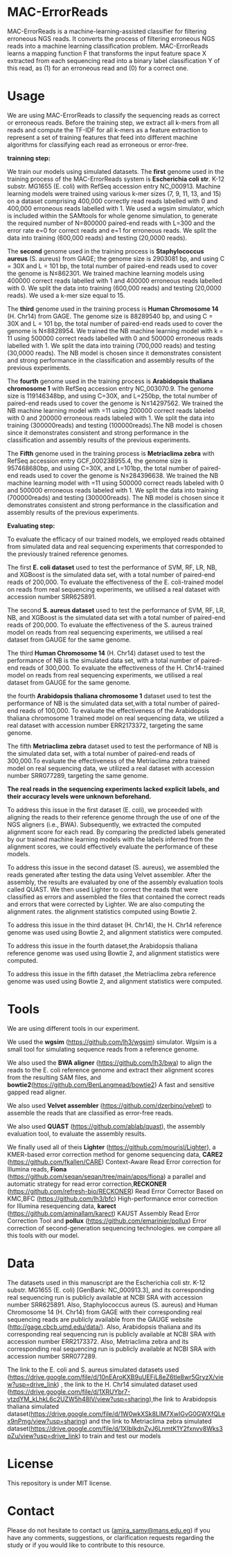 # MAC-ErrorReads
MAC-ErrorReads is a machine-learning-assisted classifier for filtering erroneous NGS reads. It converts the process of filtering erroneous NGS reads into a machine learning classification problem. MAC-ErrorReads learns a mapping function F that transforms the input feature space X extracted from each sequencing read into a binary label classification Y of this read, as (1) for an erroneous read and (0) for a correct one.

# Usage
We are using MAC-ErrorReads to classify the sequencing reads as correct or erroneous reads. Before the training step, we extract all k-mers from all reads and compute the TF-IDF for all k-mers as a feature extraction to represent a set of training features that feed into different machine algorithms for classifying each read as erroneous or error-free.

**trainning step:**

We train our models using simulated datasets. The **first** genome used in the training process of the MAC-ErrorReads system is **Escherichia coli str**. K-12 substr. MG1655 (E. coli) with RefSeq accession entry NC_000913. Machine learning models were trained using various k-mer sizes (7, 9, 11, 13, and 15) on a dataset comprising 400,000 correctly read reads labelled with 0 and 400,000 erroneous reads labelled with 1. We used a wgsim simulator, which is included within the SAMtools for whole genome simulation, to generate the required number of N=800000 paired-end reads with L=300 and the error rate e=0 for correct reads and e=1 for erroneous reads. We split the data into training (600,000 reads) and testing (20,0000 reads).

The **second** genome used in the training process is **Staphylococcus aureus** (S. aureus) from GAGE; the genome size is 2903081 bp, and using C = 30X and L = 101 bp, the total number of paired-end reads used to cover the genome is N≤862301. We trained machine learning models using 400000 correct reads labelled with 1 and 400000 erroneous reads labelled with 0. We split the data into training (600,000 reads) and testing (20,0000 reads). We used a k-mer size equal to 15.

The **third** genome used in the training process is **Human Chromosome 14** (H. Chr14) from GAGE. The genome size is 88289540 bp, and using C = 30X and L = 101 bp, the total number of paired-end reads used to cover the genome is N≤8828954. We trained the NB machine learning model with k = 11 using 500000 correct reads labelled with 0 and 500000 erroneous reads labelled with 1. We split the data into training (700,000 reads) and testing (30,0000 reads). The NB model is chosen since it demonstrates consistent and strong performance in the classification and assembly results of the previous experiments.

The **fourth** genome used in the training process is **Arabidopsis thaliana chromosome 1** with RefSeq accession entry NC_003070.9. The genome size is 119146348bp, and using C=30X, and L=250bp, the total number of paired-end reads used to cover the genome is N≤14297562. We trained the NB machine learning model with =11 using 200000 correct reads labeled with 0 and 200000 erroneous reads labeled with 1. We split the data into training (300000reads) and testing (100000reads).The NB model is chosen since it demonstrates consistent and strong performance in the classification and assembly results of the previous experiments.

The **Fifth** genome used in the training process is **Metriaclima zebra** with RefSeq accession entry GCF_000238955.4, the genome size is 957468680bp, and using C=30X, and L=101bp, the total number of paired-end reads used to cover the genome is N≤284396638. We trained the NB machine learning model with =11 using 500000 correct reads labeled with 0 and 500000 erroneous reads labeled with 1. We split the data into training (700000reads) and testing (300000reads). The NB model is chosen since it demonstrates consistent and strong performance in the classification and assembly results of the previous experiments.

**Evaluating step:**

To evaluate the efficacy of our trained models, we employed reads obtained from simulated data and real sequencing experiments that corresponded to the previously trained reference genomes.

The first **E. coli dataset** used to test the performance of SVM, RF, LR, NB, and XGBoost is the simulated data set, with a total number of paired-end reads of 200,000. To evaluate the effectiveness of the E. coli-trained model on reads from real sequencing experiments, we utilised a real dataset with accession number SRR625891.

The second **S. aureus dataset** used to test the performance of SVM, RF, LR, NB, and XGBoost is the simulated data set with a total number of paired-end reads of 200,000. To evaluate the effectiveness of the S. aureus trained model on reads from real sequencing experiments, we utilised a real dataset from GAUGE for the same genome.

The third **Human Chromosome 14** (H. Chr14) dataset used to test the performance of NB is the simulated data set, with a total number of paired-end reads of 300,000. To evaluate the effectiveness of the H. Chr14-trained model on reads from real sequencing experiments, we utilised a real dataset from GAUGE for the same genome.

the fourth **Arabidopsis thaliana chromosome 1** dataset used to test the performance of NB is the simulated data set,with a total number of paired-end reads of 100,000. To evaluate the effectiveness of the Arabidopsis thaliana chromosome 1 trained model on real sequencing data, we utilized a real dataset with accession number ERR2173372, targeting the same genome.

The fifth **Metriaclima zebra**  dataset used to test the performance of NB is the simulated data set, with a total number of paired-end reads of 300,000.To evaluate the effectiveness of the Metriaclima zebra trained model on real sequencing data, we utilized a real dataset with accession number SRR077289, targeting the same genome. 


**The real reads in the sequencing experiments lacked explicit labels, and their accuracy levels were unknown beforehand.**

To address this issue in the first dataset (E. coli), we proceeded with aligning the reads to their reference genome through the use of one of the NGS aligners (i.e., BWA). Subsequently, we extracted the computed alignment score for each read. By comparing the predicted labels generated by our trained machine learning models with the labels inferred from the alignment scores, we could effectively evaluate the performance of these models.

To address this issue in the second dataset (S. aureus), we assembled the reads generated after testing the data using Velvet assembler. After the assembly, the results are evaluated by one of the assembly evaluation tools called QUAST. We then used Lighter to correct the reads that were classified as errors and assembled the files that contained the correct reads and errors that were corrected by Lighter.
We are also computing the alignment rates. the alignment statistics computed using Bowtie 2.

To address this issue in the third dataset (H. Chr14), the H. Chr14 reference genome was used using Bowtie 2, and alignment statistics were computed.

To address this issue in the fourth dataset,the Arabidopsis thaliana reference genome was used using Bowtie 2, and alignment statistics were computed.

To address this issue in the fifth dataset ,the  Metriaclima zebra reference genome was used using Bowtie 2, and alignment statistics were computed.
# Tools
We are using different tools in our experiment.

We used the **wgsim** (https://github.com/lh3/wgsim) simulator. Wgsim is a small tool for simulating sequence reads from a reference genome.

We also used the **BWA aligner** (https://github.com/lh3/bwa) to align the reads to the E. coli reference genome and extract their alignment scores from the resulting SAM files, and **bowtie2**(https://github.com/BenLangmead/bowtie2) A fast and sensitive gapped read aligner.

We also used **Velvet assembler** (https://github.com/dzerbino/velvet) to assemble the reads that are classified as error-free reads.

We also used **QUAST** (https://github.com/ablab/quast), the assembly evaluation tool, to evaluate the assembly results.

We finally used all of theis **Lighter** (https://github.com/mourisl/Lighter), a KMER-based error correction method for genome sequencing data, **CARE2** (https://github.com/fkallen/CARE) Context-Aware Read Error correction for Illumina reads, **Fiona** (https://github.com/seqan/seqan/tree/main/apps/fiona) a parallel and automatic strategy for read error correction,**RECKONER** (https://github.com/refresh-bio/RECKONER) Read Error Corrector Based on KMC,BFC (https://github.com/lh3/bfc) High-performance error correction for Illumina resequencing data, **karect** (https://github.com/aminallam/karect) KAUST Assembly Read Error Correction Tool and **pollux** (https://github.com/emarinier/pollux) Error correction of second-generation sequencing technologies. we compare all this tools with our model.



# Data


The datasets used in this manuscript are the Escherichia coli str. K-12 substr. MG1655 (E. coli) [GenBank: NC_000913.3], and its corresponding real sequencing run is publicly available at NCBI SRA with accession number SRR625891. Also, Staphylococcus aureus (S. aureus) and Human Chromosome 14 (H. Chr14) from GAGE with their corresponding real sequencing reads are publicly available from the GAUGE website (http://gage.cbcb.umd.edu/data/). Also,  Arabidopsis thaliana and its corresponding real sequencing run is publicly available at NCBI SRA with accession number ERR2173372. Also, Metriaclima zebra and its corresponding real sequencing run is publicly available at NCBI SRA with accession number SRR077289.

The link to the E. coli and S. aureus simulated datasets used (https://drive.google.com/file/d/10nEAroKXB9uUEFjL8eZ6tle8wr5GryzX/view?usp=drive_link) , the link to the H. Chr14 simulated dataset used (https://drive.google.com/file/d/1XRUYbr7-ytzdYM_kLhkL6c2UZW5h48lV/view?usp=sharing),the link to Arabidopsis thaliana simulated dataset(https://drive.google.com/file/d/1W0wkXSk8LlM7XwIGvG0GWXfQLex9nPmg/view?usp=sharing)  and the link to  Metriaclima zebra simulated dataset(https://drive.google.com/file/d/1XIbIkdnZyJ6LnmtK1Y2fxnvv8Wks3pZu/view?usp=drive_link) to train and test our models


# License
This repository is under MIT license.

# Contact
Please do not hesitate to contact us (amira_samy@mans.edu.eg) if you have any comments, suggestions, or clarification requests regarding the study or if you would like to contribute to this resource.





